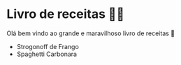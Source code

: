 # Livro de receitas :woman_cook:

Olá bem vindo ao grande e maravilhoso livro de receitas :spaghetti:

- Strogonoff de Frango
- Spaghetti Carbonara
